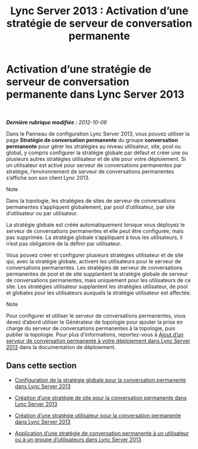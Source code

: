 ﻿---
title: 'Lync Server 2013 : Activation d’une stratégie de serveur de conversation permanente'
TOCTitle: Activation d’une stratégie de serveur de conversation permanente
ms:assetid: 87063d6c-2e38-4970-b76d-2aa15f0de29e
ms:mtpsurl: https://technet.microsoft.com/fr-fr/library/JJ205056(v=OCS.15)
ms:contentKeyID: 49297973
ms.date: 05/20/2016
mtps_version: v=OCS.15
ms.translationtype: HT
---

# Activation d’une stratégie de serveur de conversation permanente dans Lync Server 2013

 

_**Dernière rubrique modifiée :** 2012-10-06_

Dans le Panneau de configuration Lync Server 2013, vous pouvez utiliser la page **Stratégie de conversation permanente** du groupe **conversation permanente** pour gérer les stratégies au niveau utilisateur, site, pool ou global, y compris configurer la stratégie globale par défaut et créer une ou plusieurs autres stratégies utilisateur et de site pour votre déploiement. Si un utilisateur est activé pour serveur de conversations permanentes par stratégie, l’environnement de serveur de conversations permanentes s’affiche son son client Lync 2013.

> [!NOTE]  
> Dans la topologie, les stratégies de sites de serveur de conversations permanentes s’appliquent globalement, par pool d’utilisateur, par site d’utilisateur ou par utilisateur.

La stratégie globale est créée automatiquement lorsque vous déployez le serveur de conversations permanentes et elle peut être configurée, mais pas supprimée. La stratégie globale s’appliquant à tous les utilisateurs, il n’est pas obligatoire de la définir par utilisateur.

Vous pouvez créer et configurer plusieurs stratégies utilisateur et de site qui, avec la stratégie globale, activent les utilisateurs pour le serveur de conversations permanentes. Les stratégies de serveur de conversations permanentes de pool et de site supplantent la stratégie globale de serveur de conversations permanentes, mais uniquement pour les utilisateurs de ce site. Les stratégies utilisateur supplantent les stratégies utilisateur, de pool et globales pour les utilisateurs auxquels la stratégie utilisateur est affectée.

> [!NOTE]  
> Pour configurer et utiliser le serveur de conversations permanentes, vous devez d’abord utiliser le Générateur de topologie pour ajouter la prise en charge du serveur de conversations permanentes à la topologie, puis publier la topologie. Pour plus d’informations, reportez-vous à <a href="lync-server-2013-adding-persistent-chat-server-to-your-deployment.md">Ajout d’un serveur de conversation permanente à votre déploiement dans Lync Server 2013</a> dans la documentation de déploiement.

## Dans cette section

  - [Configuration de la stratégie globale pour la conversation permanente dans Lync Server 2013](lync-server-2013-configure-the-global-policy-for-persistent-chat.md)

  - [Création d’une stratégie de site pour la conversation permanente dans Lync Server 2013](lync-server-2013-create-a-site-policy-for-persistent-chat.md)

  - [Création d’une stratégie utilisateur pour la conversation permanente dans Lync Server 2013](lync-server-2013-create-a-user-policy-for-persistent-chat.md)

  - [Application d’une stratégie de conversation permanente à un utilisateur ou à un groupe d’utilisateurs dans Lync Server 2013](lync-server-2013-apply-a-persistent-chat-policy-to-a-user-or-user-group.md)

